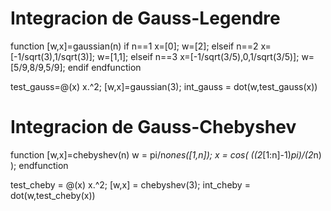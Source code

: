 # Integracion de Gauss-Legendre

function [w,x]=gaussian(n)
  if n==1
    x=[0];
    w=[2];
  elseif n==2
    x=[-1/sqrt(3),1/sqrt(3)];
    w=[1,1];
  elseif n==3
    x=[-1/sqrt(3/5),0,1/sqrt(3/5)];
    w=[5/9,8/9,5/9];
  endif
endfunction

test_gauss=@(x) x.^2;
[w,x]=gaussian(3);
int_gauss = dot(w,test_gauss(x))

# Integracion de Gauss-Chebyshev

function [w,x]=chebyshev(n)
  w = pi/n*ones([1,n]);
  x = cos( ((2*[1:n]-1)*pi)/(2*n) );
endfunction

test_cheby = @(x) x.^2;
[w,x] = chebyshev(3);
int_cheby = dot(w,test_cheby(x))
